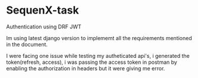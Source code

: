 # SequenX-task
Authentication using DRF JWT

Im using latest django version to implememt all the requirements mentioned in the document.

I were facing one issue while testing my autheticated api's, i generated the token(refresh, access), i was passing the access token in postman 
 by enabling the authorization in headers but it were giving me error.
